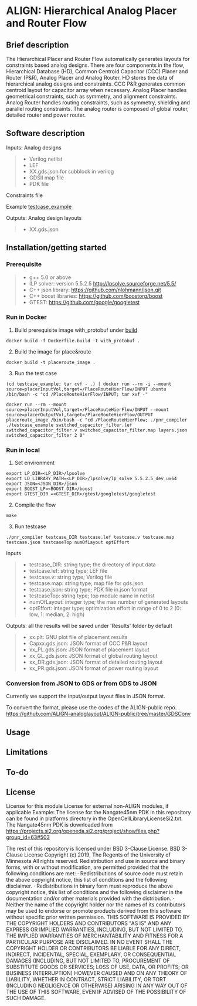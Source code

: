 # ALIGN: Hierarchical Analog Placer and Router Flow

## Brief description
The Hierarchical Placer and Router Flow automatically generates layouts for constraints based analog designs. There are four components in the flow, Hierarchical Database (HD), Common Centroid Capacitor (CCC) Placer and Router (P&R), Analog Placer and Analog Router. HD stores the data of hierarchical analog designs and constraints. CCC P&R generates common centroid layout for capacitor array when necessary. Analog Placer handles geometrical constraints, such as symmetry, and alignment constraints. Analog Router handles routing constraints, such as symmetry, shielding and parallel routing constraints. The analog router is composed of global router, detailed router and power router.

## Software description
Inputs: Analog designs
>-   Verilog netlist
>-   LEF
>-   XX.gds.json for subblock in verilog
>-   GDSII map file
>-   PDK file

  Constraints file

  Example [testcase_example](https://github.com/ALIGN-analoglayout/ALIGN-public/tree/master/PlaceRouteHierFlow/testcase_example)


Outputs: Analog design layouts
>-   XX.gds.json


## Installation/getting started

### Prerequisite

>-   g++ 5.0 or above
>-   ILP solver: version 5.5.2.5 <http://lpsolve.sourceforge.net/5.5/>
>-   C++ json library: <https://github.com/nlohmann/json.git>
>-   C++ boost libraries: <https://github.com/boostorg/boost>
>-   GTEST: <https://github.com/google/googletest>


### Run in Docker
1.  Build prerequisite image with_protobuf under [build](https://github.com/ALIGN-analoglayout/ALIGN-public/tree/master/build)
``` Shell
docker build -f Dockerfile.build -t with_protobuf .
```
2.  Build the image for place&route
``` Shell
docker build -t placeroute_image .
```
3. Run the test case
``` Shell
(cd testcase_example; tar cvf - .) | docker run --rm -i --mount source=placerInputVol,target=/PlaceRouteHierFlow/INPUT ubuntu /bin/bash -c "cd /PlaceRouteHierFlow/INPUT; tar xvf -"

docker run --rm --mount source=placerInputVol,target=/PlaceRouteHierFlow/INPUT --mount source=placerOutputVol,target=/PlaceRouteHierFlow/OUTPUT placeroute_image /bin/bash -c "cd /PlaceRouteHierFlow; ./pnr_compiler ./testcase_example switched_capacitor_filter.lef switched_capacitor_filter.v switched_capacitor_filter.map layers.json switched_capacitor_filter 2 0"
```

### Run in local
1. Set environment
```Shell
export LP_DIR=<LP_DIR>/lpsolve
export LD_LIBRARY_PATH=<LP_DIR>/lpsolve/lp_solve_5.5.2.5_dev_ux64
export JSON=<JSON_DIR>/json
export BOOST_LP=<BOOST_DIR>/boost
export GTEST_DIR =<GTEST_DIR>/gtest/googletest/googletest
```
2. Compile the flow
```Shell
make
```
3. Run testcase
```Shell
./pnr_compiler testcase_DIR testcase.lef testcase.v testcase.map testcase.json testcaseTop numOfLayout optEffort
```

Inputs
>-   testcase_DIR: string type; the directory of input data
>-   testcase.lef: string type; LEF file
>-   testcase.v: string type; Verilog file
>-   testcase.map: string type; map file for gds.json
>-   testcase.json: string type; PDK file in.json format
>-   testcaseTop: string type; top module name in netlist
>-   numOfLayout: integer type; the max number of generated layouts
>-   optEffort: integer type; optimization effort in range of 0 to 2 (0: low, 1: median, 2: high)

Outputs: all the results will be saved under 'Results' folder by default
>-   xx.plt: GNU plot file of placement results
>-   Capxx.gds.json: JSON format of CCC P&R layout
>-   xx_PL.gds.json: JSON format of placement layout
>-   xx_GL.gds.json: JSON format of global routing layout
>-   xx_DR.gds.json: JSON format of detailed routing layout
>-   xx_PR.gds.json: JSON format of power routing layout

### Conversion from JSON to GDS or from GDS to JSON
Currently we support the input/output layout files in JSON format.

To convert the format, please use the codes of the ALIGN-public repo.
https://github.com/ALIGN-analoglayout/ALIGN-public/tree/master/GDSConv

## Usage
## Limitations
## To-do
## License
License for this module
License for external non-ALIGN modules, if applicable
Example:
The license for the Nangate45nm PDK in this repository can be found in platforms directory in the OpenCellLibraryLicenseSi2.txt. The Nangate45nm PDK is downloaded from https://projects.si2.org/openeda.si2.org/project/showfiles.php?group_id=63#503

The rest of this repository is licensed under BSD 3-Clause License.
BSD 3-Clause License
Copyright (c) 2019, The Regents of the University of Minnesota
All rights reserved.
Redistribution and use in source and binary forms, with or without modification, are permitted provided that the following conditions are met:
· Redistributions of source code must retain the above copyright notice, this list of conditions and the following disclaimer.
· Redistributions in binary form must reproduce the above copyright notice, this list of conditions and the following disclaimer in the documentation and/or other materials provided with the distribution.
· Neither the name of the copyright holder nor the names of its contributors may be used to endorse or promote products derived from this software without specific prior written permission.
THIS SOFTWARE IS PROVIDED BY THE COPYRIGHT HOLDERS AND CONTRIBUTORS "AS IS" AND ANY EXPRESS OR IMPLIED WARRANTIES, INCLUDING, BUT NOT LIMITED TO, THE IMPLIED WARRANTIES OF MERCHANTABILITY AND FITNESS FOR A PARTICULAR PURPOSE ARE DISCLAIMED. IN NO EVENT SHALL THE COPYRIGHT HOLDER OR CONTRIBUTORS BE LIABLE FOR ANY DIRECT, INDIRECT, INCIDENTAL, SPECIAL, EXEMPLARY, OR CONSEQUENTIAL DAMAGES (INCLUDING, BUT NOT LIMITED TO, PROCUREMENT OF SUBSTITUTE GOODS OR SERVICES; LOSS OF USE, DATA, OR PROFITS; OR BUSINESS INTERRUPTION) HOWEVER CAUSED AND ON ANY THEORY OF LIABILITY, WHETHER IN CONTRACT, STRICT LIABILITY, OR TORT (INCLUDING NEGLIGENCE OR OTHERWISE) ARISING IN ANY WAY OUT OF THE USE OF THIS SOFTWARE, EVEN IF ADVISED OF THE POSSIBILITY OF SUCH DAMAGE. 
